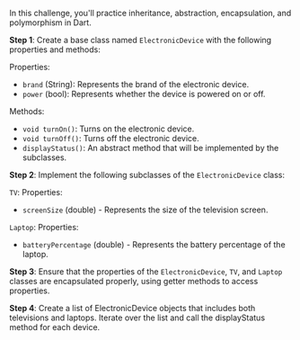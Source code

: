 In this challenge, you'll practice inheritance, abstraction, encapsulation, and polymorphism in Dart. 

**Step 1**: Create a base class named `ElectronicDevice` with the following properties and methods:

Properties:
- `brand` (String): Represents the brand of the electronic device.
- `power` (bool): Represents whether the device is powered on or off.

Methods:
- `void turnOn()`: Turns on the electronic device.
- `void turnOff()`: Turns off the electronic device.
- `displayStatus()`: An abstract method that will be implemented by the subclasses.


**Step 2**: Implement the following subclasses of the `ElectronicDevice` class:

`TV`:
Properties:
- `screenSize` (double) - Represents the size of the television screen.

`Laptop`:
Properties:
- `batteryPercentage` (double) - Represents the battery percentage of the laptop.

**Step 3**: Ensure that the properties of the `ElectronicDevice`, `TV`, and `Laptop` classes are encapsulated properly, using getter methods to access properties.

**Step 4**: Create a list of ElectronicDevice objects that includes both televisions and laptops.
Iterate over the list and call the displayStatus method for each device.
